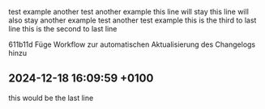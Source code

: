 test
example
another test
another example
this line will stay
this line will also stay
another example test
another test example
this is the third to last line
this is the second to last line

611b11d Füge Workflow zur automatischen Aktualisierung des Changelogs hinzu
## 2024-12-18 16:09:59 +0100
this would be the last line
